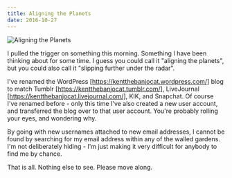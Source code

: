 ```yaml
---
title: Aligning the Planets
date: 2016-10-27
---
```


![Aligning the Planets](https://source.unsplash.com/d34DtRp1bqo/1600x900)

I pulled the trigger on something this morning. Something I have been thinking about for some time. I guess you could call it "aligning the planets", but you could also call it "slipping further under the radar".

I've renamed the WordPress [https://kentthebanjocat.wordpress.com/] blog to match Tumblr [https://kentthebanjocat.tumblr.com/], LiveJournal [https://kentthebanjocat.livejournal.com/], KIK, and Snapchat. Of course I've renamed before - only this time I've also created a new user account, and transferred the blog over to that user account. You're probably rolling your eyes, and wondering why.

By going with new usernames attached to new email addresses, I cannot be found by searching for my email address within any of the walled gardens. I'm not deliberately hiding - I'm just making it very difficult for anybody to find me by chance.

That is all. Nothing else to see. Please move along.